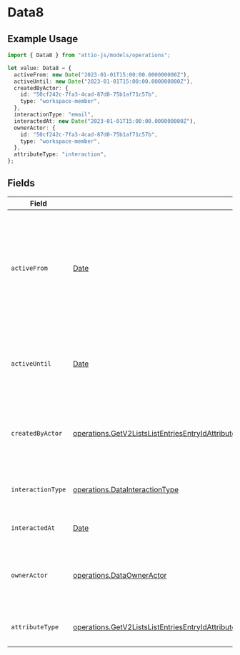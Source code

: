 # Data8

## Example Usage

```typescript
import { Data8 } from "attio-js/models/operations";

let value: Data8 = {
  activeFrom: new Date("2023-01-01T15:00:00.000000000Z"),
  activeUntil: new Date("2023-01-01T15:00:00.000000000Z"),
  createdByActor: {
    id: "50cf242c-7fa3-4cad-87d0-75b1af71c57b",
    type: "workspace-member",
  },
  interactionType: "email",
  interactedAt: new Date("2023-01-01T15:00:00.000000000Z"),
  ownerActor: {
    id: "50cf242c-7fa3-4cad-87d0-75b1af71c57b",
    type: "workspace-member",
  },
  attributeType: "interaction",
};
```

## Fields

| Field                                                                                                                                                                                                                                                                                                                | Type                                                                                                                                                                                                                                                                                                                 | Required                                                                                                                                                                                                                                                                                                             | Description                                                                                                                                                                                                                                                                                                          | Example                                                                                                                                                                                                                                                                                                              |
| -------------------------------------------------------------------------------------------------------------------------------------------------------------------------------------------------------------------------------------------------------------------------------------------------------------------- | -------------------------------------------------------------------------------------------------------------------------------------------------------------------------------------------------------------------------------------------------------------------------------------------------------------------- | -------------------------------------------------------------------------------------------------------------------------------------------------------------------------------------------------------------------------------------------------------------------------------------------------------------------- | -------------------------------------------------------------------------------------------------------------------------------------------------------------------------------------------------------------------------------------------------------------------------------------------------------------------- | -------------------------------------------------------------------------------------------------------------------------------------------------------------------------------------------------------------------------------------------------------------------------------------------------------------------- |
| `activeFrom`                                                                                                                                                                                                                                                                                                         | [Date](https://developer.mozilla.org/en-US/docs/Web/JavaScript/Reference/Global_Objects/Date)                                                                                                                                                                                                                        | :heavy_check_mark:                                                                                                                                                                                                                                                                                                   | The point in time at which this value was made "active". `active_from` can be considered roughly analogous to `created_at`.                                                                                                                                                                                          | 2023-01-01T15:00:00.000000000Z                                                                                                                                                                                                                                                                                       |
| `activeUntil`                                                                                                                                                                                                                                                                                                        | [Date](https://developer.mozilla.org/en-US/docs/Web/JavaScript/Reference/Global_Objects/Date)                                                                                                                                                                                                                        | :heavy_check_mark:                                                                                                                                                                                                                                                                                                   | The point in time at which this value was deactivated. If `null`, the value is active.                                                                                                                                                                                                                               | 2023-01-01T15:00:00.000000000Z                                                                                                                                                                                                                                                                                       |
| `createdByActor`                                                                                                                                                                                                                                                                                                     | [operations.GetV2ListsListEntriesEntryIdAttributesAttributeValuesDataEntriesAttributesValuesResponse200ApplicationJSONResponseBody8CreatedByActor](../../models/operations/getv2listslistentriesentryidattributesattributevaluesdataentriesattributesvaluesresponse200applicationjsonresponsebody8createdbyactor.md) | :heavy_check_mark:                                                                                                                                                                                                                                                                                                   | The actor that created this value.                                                                                                                                                                                                                                                                                   | {<br/>"type": "workspace-member",<br/>"id": "50cf242c-7fa3-4cad-87d0-75b1af71c57b"<br/>}                                                                                                                                                                                                                             |
| `interactionType`                                                                                                                                                                                                                                                                                                    | [operations.DataInteractionType](../../models/operations/datainteractiontype.md)                                                                                                                                                                                                                                     | :heavy_check_mark:                                                                                                                                                                                                                                                                                                   | The type of interaction e.g. calendar or email.                                                                                                                                                                                                                                                                      | email                                                                                                                                                                                                                                                                                                                |
| `interactedAt`                                                                                                                                                                                                                                                                                                       | [Date](https://developer.mozilla.org/en-US/docs/Web/JavaScript/Reference/Global_Objects/Date)                                                                                                                                                                                                                        | :heavy_check_mark:                                                                                                                                                                                                                                                                                                   | When the interaction occurred.                                                                                                                                                                                                                                                                                       | 2023-01-01T15:00:00.000000000Z                                                                                                                                                                                                                                                                                       |
| `ownerActor`                                                                                                                                                                                                                                                                                                         | [operations.DataOwnerActor](../../models/operations/dataowneractor.md)                                                                                                                                                                                                                                               | :heavy_check_mark:                                                                                                                                                                                                                                                                                                   | The actor that created this value.                                                                                                                                                                                                                                                                                   | {<br/>"type": "workspace-member",<br/>"id": "50cf242c-7fa3-4cad-87d0-75b1af71c57b"<br/>}                                                                                                                                                                                                                             |
| `attributeType`                                                                                                                                                                                                                                                                                                      | [operations.GetV2ListsListEntriesEntryIdAttributesAttributeValuesDataEntriesAttributesValuesResponse200ApplicationJSONResponseBody8AttributeType](../../models/operations/getv2listslistentriesentryidattributesattributevaluesdataentriesattributesvaluesresponse200applicationjsonresponsebody8attributetype.md)   | :heavy_check_mark:                                                                                                                                                                                                                                                                                                   | The attribute type of the value.                                                                                                                                                                                                                                                                                     | interaction                                                                                                                                                                                                                                                                                                          |